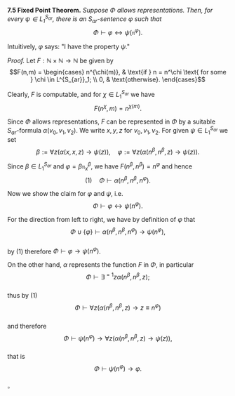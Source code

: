 **7.5 Fixed Point Theorem.** *Suppose $\Phi$ allows representations. Then, for every $\psi \in L^{S_{ar}}_1$, there is an $S_{ar}$-sentence $\varphi$ such that*  
$$\Phi \vdash \varphi \leftrightarrow \psi(\mathfrak{n}^\varphi).$$

Intuitively, $\varphi$ says: "I have the property $\psi$."

*Proof.* Let $F: \mathbb{N} \times \mathbb{N} \to \mathbb{N}$ be given by  
$$F(n,m) = \begin{cases} n^{\chi(m)}, & \text{if } n = n^\chi \text{ for some } \chi \in L^{S_{ar}}_1; \\ 0, & \text{otherwise}. \end{cases}$$

Clearly, $F$ is computable, and for $\chi \in L^{S_{ar}}_1$ we have  
$$F(n^\chi, m) = n^{\chi(m)}.$$

Since $\Phi$ allows representations, $F$ can be represented in $\Phi$ by a suitable $S_{ar}$-formula $\alpha(v_0, v_1, v_2)$. We write $x,y,z$ for $v_0, v_1, v_2$. For given $\psi \in L^{S_{ar}}_1$ we set  
$$\beta := \forall z (\alpha(x, x, z) \to \psi(z)), \quad \varphi := \forall z (\alpha(n^\beta, n^\beta, z) \to \psi(z)).$$

Since $\beta \in L^{S_{ar}}_1$ and $\varphi = \beta \mathfrak{n}^\beta_x$, we have $F(n^\beta, n^\beta) = n^\varphi$ and hence  
$$(1) \quad \Phi \vdash \alpha(n^\beta, n^\beta, n^\varphi).$$

Now we show the claim for $\varphi$ and $\psi$, i.e.  
$$\Phi \vdash \varphi \leftrightarrow \psi(n^\varphi).$$

For the direction from left to right, we have by definition of $\varphi$ that  
$$\Phi \cup \{\varphi\} \vdash \alpha(n^\beta, n^\beta, n^\varphi) \to \psi(n^\varphi),$$  
by (1) therefore $\Phi \vdash \varphi \to \psi(n^\varphi)$.

On the other hand, $\alpha$ represents the function $F$ in $\Phi$, in particular  
$$\Phi \vdash \exists^{=1} z \alpha(n^\beta, n^\beta, z);$$  
thus by (1)  
$$\Phi \vdash \forall z (\alpha(n^\beta, n^\beta, z) \to z \equiv n^\varphi)$$  
and therefore  
$$\Phi \vdash \psi(n^\varphi) \to \forall z (\alpha(n^\beta, n^\beta, z) \to \psi(z)),$$  
that is  
$$\Phi \vdash \psi(n^\varphi) \to \varphi.$$  
$\square$

